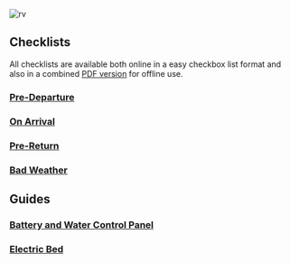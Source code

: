 <link href="../styles/custom.css" rel="stylesheet" />

![rv](https://www.avanspareparts.com.au/images/quick-links-motorhomes.png)

## Checklists

All checklists are available both online in a easy checkbox list 
format and also in a combined [PDF version](docs/lillen-checklist.pdf) 
for offline use.

### [Pre-Departure](Checklists/pre-departure.md) 
### [On Arrival](Checklists/on-arrival.md)
### [Pre-Return](Checklists/pre-return.md)
### [Bad Weather](Checklists/bad-weather.md)

## Guides
### [Battery and Water Control Panel](guides/control-panel.md)
### [Electric Bed](guides/bed.md)